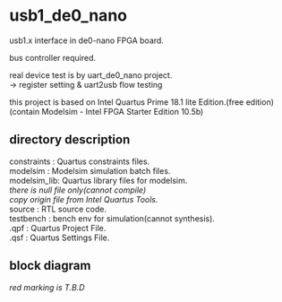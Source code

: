 # usb1_de0_nano
usb1.x interface in de0-nano FPGA board.

bus controller required.

real device test is by uart_de0_nano project.  
-> register setting & uart2usb flow testing

this project is based on Intel Quartus Prime 18.1 lite Edition.(free edition)  
(contain Modelsim - Intel FPGA Starter Edition 10.5b)


## directory description
  constraints : Quartus constraints files.  
  modelsim    : Modelsim simulation batch files.  
  modelsim_lib: Quartus library files for modelsim.  
*there is null file only(cannot compile)*  
*copy origin file from Intel Quartus Tools.*  
  source      : RTL source code.  
  testbench   : bench env for simulation(cannot synthesis).  
  .qpf        : Quartus Project File.  
  .qsf        : Quartus Settings File.  


## block diagram
*red marking is T.B.D*
<!-- ![Block dDiagram](block_diagram/top.png) -->

